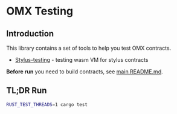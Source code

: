 # OMX Testing

## Introduction

This library contains a set of tools to help you test OMX contracts.

- [Stylus-testing](src/stylus_testing) - testing wasm VM for stylus contracts

**Before run** you need to build contracts, see [main README.md](../../README.md).

## TL;DR Run

```bash
RUST_TEST_THREADS=1 cargo test
```
